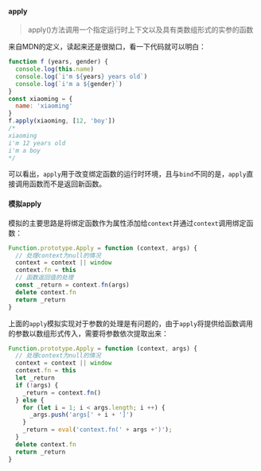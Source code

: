 #### apply
> apply()方法调用一个指定运行时上下文以及具有类数组形式的实参的函数

来自MDN的定义，读起来还是很拗口，看一下代码就可以明白：
```js
function f (years, gender) {
  console.log(this.name)
  console.log(`i'm ${years} years old`)
  console.log(`i'm a ${gender}`)
}
const xiaoming = {
  name: 'xiaoming'
}
f.apply(xiaoming, [12, 'boy'])
/*
xiaoming
i'm 12 years old
i'm a boy
*/
```
可以看出，`apply`用于改变绑定函数的运行时环境，且与`bind`不同的是，`apply`直接调用函数而不是返回新函数。

#### 模拟apply
模拟的主要思路是将绑定函数作为属性添加给`context`并通过`context`调用绑定函数：
```js
Function.prototype.Apply = function (context, args) {
  // 处理context为null的情况
  context = context || window
  context.fn = this
  // 函数返回值的处理
  const _return = context.fn(args)
  delete context.fn
  return _return
}
```
上面的`apply`模拟实现对于参数的处理是有问题的，由于`apply`将提供给函数调用的参数以数组形式传入，需要将参数依次提取出来：
```js
Function.prototype.Apply = function (context, args) {
  // 处理context为null的情况
  context = context || window
  context.fn = this
  let _return
  if (!args) {
    _return = context.fn()
  } else {
    for (let i = 1; i < args.length; i ++) {
      _args.push('args[' + i + ']')
    }
    _return = eval('context.fn(' + args +')');
  }
  delete context.fn
  return _return
}
```
